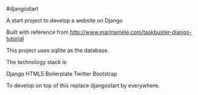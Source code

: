 #djangostart

A start project to develop a website on Django

Built with reference from 
http://www.marinamele.com/taskbuster-django-tutorial

This project uses sqllite as the database.

The technology stack is 

Django
HTML5 Boilerplate
Twitter Bootstrap

To develop on top of this replace djangostart by <yourappname> everywhere.